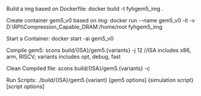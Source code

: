 Build a img based on Dockerfile:
docker build -t fyhgem5_img .

Create container gem5_v0 based on img:
docker run --name gem5_v0 -it -v D:\RPI\Compression_Capable_DRAM\:/home/root fyhgem5_img

Start a Container:
docker start -ai gem5_v0

Compile gem5:
scons build/{ISA}/gem5.{variants} -j 12    //ISA includes x86, arm, RISCV; variants includes opt, debug, fast

Clean Compiled file:
scons build/{ISA}/gem5.{variants} -c

Run Scripts:
./build/{ISA}/gem5.{variant} [gem5 options] {simulation script} [script options]    